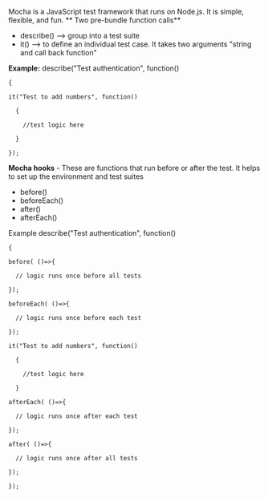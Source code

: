 Mocha is a JavaScript test framework that runs on Node.js. It is simple, flexible, and fun.
**
Two pre-bundle function calls**
  - describe() --> group into a test suite
  - it() --> to define an individual test case. It takes two arguments "string and call back function"

**Example:**
    describe("Test authentication", function()
    
    {
    
    it("Test to add numbers", function()
    
      {
      
        //test logic here
        
      }
      
    });

**Mocha hooks** - These are functions that run before or after the test. It helps to set up the environment and test suites
  - before()
  - beforeEach()
  - after()
  - afterEach()

Example
    describe("Test authentication", function()
    
    {
    
    before( ()=>{
    
      // logic runs once before all tests
      
    });
    
    beforeEach( ()=>{
    
      // logic runs once before each test
      
    });
    
    it("Test to add numbers", function()
    
      {
      
        //test logic here
        
      }
      
    afterEach( ()=>{
    
      // logic runs once after each test
      
    });
    
    after( ()=>{
    
      // logic runs once after all tests
      
    });
    
    });

